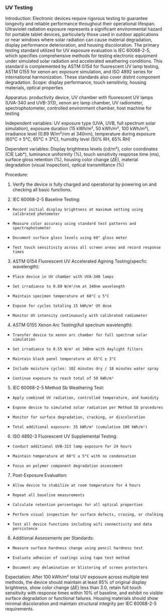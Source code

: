 ### UV Testing
Introduction: Electronic devices require rigorous testing to guarantee longevity and reliable performance throughout their operational lifespan. Ultraviolet radiation exposure represents a significant environmental hazard for portable tablet devices, particularly those used in outdoor applications or near windows where solar radiation can cause material degradation, display performance deterioration, and housing discoloration. The primary testing standard utilized for UV exposure evaluation is IEC 60068-2-5, which specifies comprehensive methods for testing electronic equipment under simulated solar radiation and accelerated weathering conditions. This standard is complemented by ASTM G154 for fluorescent UV lamp testing, ASTM G155 for xenon arc exposure simulation, and ISO 4892 series for international harmonization. These standards also cover distint component degradation. 
Scope: display performance, touch sensitivity, housing materials, optical properties

Apparatus: productivity device, UV chamber with fluorescent UV lamps (UVA-340 and UVB-313), xenon arc lamp chamber, UV radiometer, spectrophotometer, controlled environment chamber, host machine for testing

Independent variables: UV exposure type (UVA, UVB, full spectrum solar simulation), exposure duration (15 kWh/m², 50 kWh/m², 100 kWh/m²), irradiance level (0.89 W/m²/nm at 340nm), temperature during exposure (60°C ± 5°C, 65°C ± 3°C), humidity level (50% RH, 65% RH)

Dependent variables: Display brightness levels (cd/m²), color coordinates (CIE Lab*), luminance uniformity (%), touch sensitivity response time (ms), surface gloss retention (%), housing color change ($\Delta$E), material degradation (visual inspection), optical transmittance (%)

Procedure:

1.  Verify the device is fully charged and operational by powering on and checking all basic functions.

2.  IEC 60068-2-5 Baseline Testing:
-     Record initial display brightness at maximum setting using calibrated photometer
-     Measure color accuracy using standard test patterns and spectrophotometer
-     Document surface gloss levels using 60° gloss meter
-     Test touch sensitivity across all screen areas and record response times

3.  ASTM G154 Fluorescent UV Accelerated Agining Testing(specfic wavelength):

-     Place device in UV chamber with UVA-340 lamps
-     Set irradiance to 0.89 W/m²/nm at 340nm wavelength
-     Maintain specimen temperature at 60°C ± 5°C
-     Expose for cycles totaling 15 kWh/m² UV dose
-     Monitor UV intensity continuously with calibrated radiometer

4.  ASTM G155 Xenon Arc Testing(full spectrum wavelength):

-     Transfer device to xenon arc chamber for full spectrum solar simulation
-     Set irradiance to 0.55 W/m² at 340nm with daylight filters
-     Maintain black panel temperature at 65°C ± 3°C
-     Include moisture cycles: 102 minutes dry / 18 minutes water spray
-     Continue exposure to reach total of 50 kWh/m²

5.  IEC 60068-2-5 Method Sb Weathering Test:

-     Apply combined UV radiation, controlled temperature, and humidity
-     Expose device to simulated solar radiation per Method Sb procedures
-     Monitor for surface degradation, cracking, or discoloration
-     Total additional exposure: 35 kWh/m² (cumulative 100 kWh/m²)

6.  ISO 4892-3 Fluorescent UV Supplemental Testing:

-     Conduct additional UVB-313 lamp exposure for 24 hours
-     Maintain temperature at 60°C ± 5°C with no condensation
-     Focus on polymer component degradation assessment

7.  Post-Exposure Evaluation:
-     Allow device to stabilize at room temperature for 4 hours
-     Repeat all baseline measurements
-     Calculate retention percentages for all optical properties
-     Perform visual inspection for surface defects, crazing, or chalking
-     Test all device functions including wifi connectivity and data persistence

8. Additional Assessments per Standards:
-     Measure surface hardness change using pencil hardness test
-     Evaluate adhesion of coatings using tape test method
-     Document any delamination or blistering of screen protectors





    

Expectation: After 100 kWh/m² total UV exposure across multiple test methods, 
the device should maintain at least 85% of original display brightness, show color 
change ($\Delta$E) less than 3.0, retain full touch sensitivity with response times within 
10% of baseline, and exhibit no visible surface degradation or functional failures. 
Housing materials should show minimal discoloration and maintain structural integrity 
per IEC 60068-2-5 requirements.

